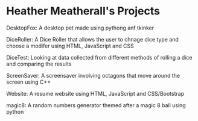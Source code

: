 # Heather Meatherall's Projects

DesktopFox: A desktop pet made using pythong anf tkinker

DiceRoller: A Dice Roller that allows the user to chnage dice type and choose a modifer using HTML, JavaScript and CSS

DiceTest: Looking at data collected from different methods of rolling a dice and comparing the results

ScreenSaver: A screensaver involving octagons that move around the screen using C++

Website: A resume website using HTML, JavaScript and CSS/Bootstrap

magic8: A random numbers generator themed after a magic 8 ball using python
